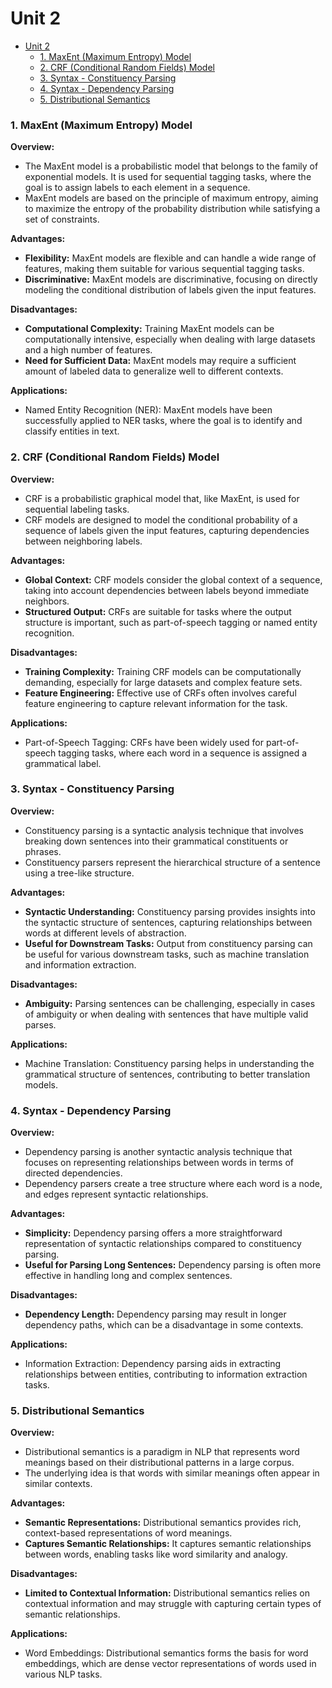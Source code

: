 # Unit 2

- [Unit 2](#unit-2)
    - [1. MaxEnt (Maximum Entropy) Model](#1-maxent-maximum-entropy-model)
    - [2. CRF (Conditional Random Fields) Model](#2-crf-conditional-random-fields-model)
    - [3. Syntax - Constituency Parsing](#3-syntax---constituency-parsing)
    - [4. Syntax - Dependency Parsing](#4-syntax---dependency-parsing)
    - [5. Distributional Semantics](#5-distributional-semantics)

### 1\. MaxEnt (Maximum Entropy) Model

**Overview:**

- The MaxEnt model is a probabilistic model that belongs to the family of exponential models. It is used for sequential tagging tasks, where the goal is to assign labels to each element in a sequence.
- MaxEnt models are based on the principle of maximum entropy, aiming to maximize the entropy of the probability distribution while satisfying a set of constraints.

**Advantages:**

- **Flexibility:** MaxEnt models are flexible and can handle a wide range of features, making them suitable for various sequential tagging tasks.
- **Discriminative:** MaxEnt models are discriminative, focusing on directly modeling the conditional distribution of labels given the input features.

**Disadvantages:**

- **Computational Complexity:** Training MaxEnt models can be computationally intensive, especially when dealing with large datasets and a high number of features.
- **Need for Sufficient Data:** MaxEnt models may require a sufficient amount of labeled data to generalize well to different contexts.

**Applications:**

- Named Entity Recognition (NER): MaxEnt models have been successfully applied to NER tasks, where the goal is to identify and classify entities in text.

### 2\. CRF (Conditional Random Fields) Model

**Overview:**

- CRF is a probabilistic graphical model that, like MaxEnt, is used for sequential labeling tasks.
- CRF models are designed to model the conditional probability of a sequence of labels given the input features, capturing dependencies between neighboring labels.

**Advantages:**

- **Global Context:** CRF models consider the global context of a sequence, taking into account dependencies between labels beyond immediate neighbors.
- **Structured Output:** CRFs are suitable for tasks where the output structure is important, such as part-of-speech tagging or named entity recognition.

**Disadvantages:**

- **Training Complexity:** Training CRF models can be computationally demanding, especially for large datasets and complex feature sets.
- **Feature Engineering:** Effective use of CRFs often involves careful feature engineering to capture relevant information for the task.

**Applications:**

- Part-of-Speech Tagging: CRFs have been widely used for part-of-speech tagging tasks, where each word in a sequence is assigned a grammatical label.

### 3\. Syntax - Constituency Parsing

**Overview:**

- Constituency parsing is a syntactic analysis technique that involves breaking down sentences into their grammatical constituents or phrases.
- Constituency parsers represent the hierarchical structure of a sentence using a tree-like structure.

**Advantages:**

- **Syntactic Understanding:** Constituency parsing provides insights into the syntactic structure of sentences, capturing relationships between words at different levels of abstraction.
- **Useful for Downstream Tasks:** Output from constituency parsing can be useful for various downstream tasks, such as machine translation and information extraction.

**Disadvantages:**

- **Ambiguity:** Parsing sentences can be challenging, especially in cases of ambiguity or when dealing with sentences that have multiple valid parses.

**Applications:**

- Machine Translation: Constituency parsing helps in understanding the grammatical structure of sentences, contributing to better translation models.

### 4\. Syntax - Dependency Parsing

**Overview:**

- Dependency parsing is another syntactic analysis technique that focuses on representing relationships between words in terms of directed dependencies.
- Dependency parsers create a tree structure where each word is a node, and edges represent syntactic relationships.

**Advantages:**

- **Simplicity:** Dependency parsing offers a more straightforward representation of syntactic relationships compared to constituency parsing.
- **Useful for Parsing Long Sentences:** Dependency parsing is often more effective in handling long and complex sentences.

**Disadvantages:**

- **Dependency Length:** Dependency parsing may result in longer dependency paths, which can be a disadvantage in some contexts.

**Applications:**

- Information Extraction: Dependency parsing aids in extracting relationships between entities, contributing to information extraction tasks.

### 5\. Distributional Semantics

**Overview:**

- Distributional semantics is a paradigm in NLP that represents word meanings based on their distributional patterns in a large corpus.
- The underlying idea is that words with similar meanings often appear in similar contexts.

**Advantages:**

- **Semantic Representations:** Distributional semantics provides rich, context-based representations of word meanings.
- **Captures Semantic Relationships:** It captures semantic relationships between words, enabling tasks like word similarity and analogy.

**Disadvantages:**

- **Limited to Contextual Information:** Distributional semantics relies on contextual information and may struggle with capturing certain types of semantic relationships.

**Applications:**

- Word Embeddings: Distributional semantics forms the basis for word embeddings, which are dense vector representations of words used in various NLP tasks.
